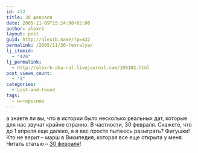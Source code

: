 ```yaml
---
id: 432
title: 30 февраля
date: 2005-11-09T15:24:00+02:00
author: alexrb
layout: post
guid: http://alexrb.name/?p=432
permalink: /2005/11/30-fevralya/
lj_itemid:
  - "426"
lj_permalink:
  - http://alexrb-aka-ral.livejournal.com/109102.html
post_views_count:
  - "3"
categories:
  - Lost-and-found
tags:
  - интересное
---
```

а знаете ли вы, что в истории было несколько реальных дат, которые для нас звучат крайне странно. В частности, 30 февраля. Скажете, что до 1 апреля еще далеко, а я вас просто пытаюсь разыграть? Фигушки!  
Кто не верит &#8211; марш в Википедия, которая все еще открыта у меня. Читать статью &#8211; <a href="http://ru.wikipedia.org/wiki/30_%D1%84%D0%B5%D0%B2%D1%80%D0%B0%D0%BB%D1%8F" target="_blank">30 февраля</a>!